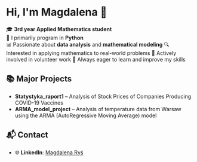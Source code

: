 # Hi, I'm Magdalena 👋

🎓 **3rd year Applied Mathematics student**  
🐍 I primarily program in **Python**  
📊 Passionate about **data analysis** and **mathematical modeling** 
🔍 Interested in applying mathematics to real-world problems
🤝 Actively involved in volunteer work
🚀 Always eager to learn and improve my skills   

## 📚 Major Projects
- **Statystyka_raport1** – Analysis of Stock Prices of Companies Producing COVID-19 Vaccines 
- **ARMA_model_project** – Analysis of temperature data from Warsaw using the ARMA (AutoRegressive Moving Average) model

## 📬 Contact
- 🌐 **LinkedIn**: [Magdalena Ryś](https://www.linkedin.com/in/magdalena-ry%C5%9B-188241336/)
